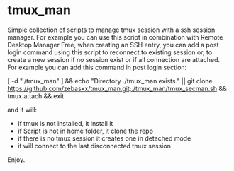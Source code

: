 # tmux_man

Simple collection of scripts to manage tmux session with a ssh session manager. For example you can use this script in combination with Remote Desktop Manager Free, when creating an SSH entry, you can add a post login command using this script to reconnect to existing session or, to create a new session if no session exist or if all connection are attached. For example you can add this command in post login section:

[ -d "./tmux_man" ] && echo "Directory ./tmux_man exists." || git clone https://github.com/zebasxx/tmux_man.git;./tmux_man/tmux_secman.sh && tmux attach && exit

and it will:

* if tmux is not installed, it install it
* if Script is not in home folder, it clone the repo
* if there is no tmux session it creates one in detached mode
* it will connect to the last disconnected tmux session

Enjoy.
